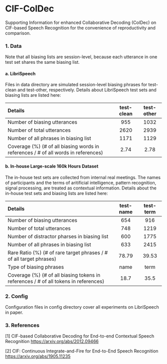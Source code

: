# **CIF-ColDec**
Supporting Information for enhanced Collaborative Decoding (ColDec) on CIF-based Speech Recognition for the convenience of reproductivity and comparison.

### 1. **Data**

Note that all biasing lists are session-level, because each utterance in one test set shares the same biasing list.

#### a. **LibriSpeech**
Files in data directory are simulated session-level biasing phrases for test-clean and test-other, respectively. Details about LibriSpeech test sets and biasing lists are listed here:

| Details                                             | test-clean | test-other |
| :-----                                              | :----: | :----: |
| Number of biasing utterances                        | 955 | 1032 |
| Number of total utterances                          | 2620 | 2939 |
| Number of all phrases in biasing list               | 1171 | 1129 |
| Coverage (%) (# of all biasing words in references / # of all words in references) | 2.74 | 2.78 |

#### b. **In-house Large-scale 160k Hours Dataset**
The in-house test sets are collected from internal real meetings. 
The names of participants and the terms of aritificial intelligence, pattern recognition, signal processing, are treated as contextual information.
Details about the in-house test sets and biasing lists are listed here:

| Details                                             | test-name | test-term |
| :-----                                              | :----: | :----: |
| Number of biasing utterances                        | 654 | 916 |
| Number of total utterances                          | 748 | 1219 |
| Number of distractor pharses in biasing list        | 600 | 1775 |
| Number of all phrases in biasing list               | 633 | 2415 |
| Rare Ratio (%) (# of rare target phrases / # of all target phrases) | 78.79 | 39.53 |
| Type of biasing phrases                             | name | term |
| Coverage (%) (# of all biasing tokens in references / # of all tokens in references) | 18.7 | 35.5 |

### 2. **Config**
Configuration files in config directory cover all experiments on LibriSpeech in paper.

### 3. **References**
\[1\] CIF-based Collaborative Decoding for End-to-end Contextual Speech Recognition https://arxiv.org/abs/2012.09466

\[2\] CIF: Continuous Integrate-and-Fire for End-to-End Speech Recognition https://arxiv.org/abs/1905.11235

